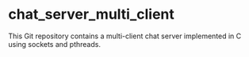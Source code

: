 # chat_server_multi_client
This Git repository contains a multi-client chat server implemented in C using sockets and pthreads.
